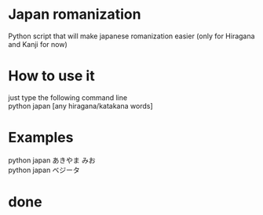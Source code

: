 # Japan romanization
 Python script that will make japanese romanization easier (only for Hiragana and Kanji for now)

# How to use it
 just type the following command line</br>
 python japan [any hiragana/katakana words]
 
# Examples
 python japan あきやま みお</br>
 python japan ベジータ
 
# done

